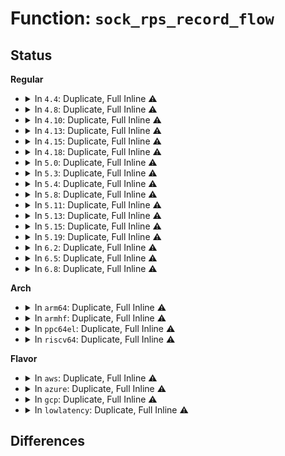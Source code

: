 # Function: <code>sock_rps_record_flow</code>

## Status
<b>Regular</b>
<ul>
<li>
<details>
<summary>In <code>4.4</code>: Duplicate, Full Inline ⚠️</summary>

**Collision:** Static Duplication

**Inline:** Full

**Transformation:** False

**Instances:**

```
In net/ipv4/tcp.c (ffffffff81766250)
Location: include/net/sock.h:890
Inline: True
Inline callers:
  - net/ipv4/tcp.c:tcp_splice_read
  - net/ipv4/tcp.c:tcp_poll
```
```
In net/ipv4/udp.c (ffffffff81788a99)
Location: include/net/sock.h:890
Inline: True
Inline callers:
  - net/ipv4/udp.c:udp_poll
```
```
In net/ipv4/af_inet.c (ffffffff817938e2)
Location: include/net/sock.h:890
Inline: True
Inline callers:
  - net/ipv4/af_inet.c:inet_accept
  - net/ipv4/af_inet.c:inet_recvmsg
  - net/ipv4/af_inet.c:inet_sendmsg
  - net/ipv4/af_inet.c:inet_sendpage
```
</details>
</li>
<li>
<details>
<summary>In <code>4.8</code>: Duplicate, Full Inline ⚠️</summary>

**Collision:** Static Duplication

**Inline:** Full

**Transformation:** False

**Instances:**

```
In net/ipv4/tcp.c (ffffffff817d27b0)
Location: include/net/sock.h:892
Inline: True
Inline callers:
  - net/ipv4/tcp.c:tcp_splice_read
  - net/ipv4/tcp.c:tcp_poll
```
```
In net/ipv4/udp.c (ffffffff817f63f9)
Location: include/net/sock.h:892
Inline: True
Inline callers:
  - net/ipv4/udp.c:udp_poll
```
```
In net/ipv4/af_inet.c (ffffffff818026fe)
Location: include/net/sock.h:892
Inline: True
Inline callers:
  - net/ipv4/af_inet.c:inet_recvmsg
  - net/ipv4/af_inet.c:inet_sendpage
  - net/ipv4/af_inet.c:inet_sendmsg
  - net/ipv4/af_inet.c:inet_accept
```
</details>
</li>
<li>
<details>
<summary>In <code>4.10</code>: Duplicate, Full Inline ⚠️</summary>

**Collision:** Static Duplication

**Inline:** Full

**Transformation:** False

**Instances:**

```
In net/ipv4/tcp.c (ffffffff81802ba8)
Location: include/net/sock.h:913
Inline: True
Inline callers:
  - net/ipv4/tcp.c:tcp_splice_read
  - net/ipv4/tcp.c:tcp_poll
```
```
In net/ipv4/udp.c (ffffffff81826ea0)
Location: include/net/sock.h:913
Inline: True
Inline callers:
  - net/ipv4/udp.c:udp_poll
```
```
In net/ipv4/af_inet.c (ffffffff8183368e)
Location: include/net/sock.h:913
Inline: True
Inline callers:
  - net/ipv4/af_inet.c:inet_recvmsg
  - net/ipv4/af_inet.c:inet_sendpage
  - net/ipv4/af_inet.c:inet_sendmsg
  - net/ipv4/af_inet.c:inet_accept
```
</details>
</li>
<li>
<details>
<summary>In <code>4.13</code>: Duplicate, Full Inline ⚠️</summary>

**Collision:** Static Duplication

**Inline:** Full

**Transformation:** False

**Instances:**

```
In net/ipv4/tcp.c (ffffffff81822988)
Location: include/net/sock.h:930
Inline: True
Inline callers:
  - net/ipv4/tcp.c:tcp_splice_read
  - net/ipv4/tcp.c:tcp_poll
```
```
In net/ipv4/udp.c (ffffffff81848623)
Location: include/net/sock.h:930
Inline: True
Inline callers:
  - net/ipv4/udp.c:udp_poll
```
```
In net/ipv4/af_inet.c (ffffffff818543ee)
Location: include/net/sock.h:930
Inline: True
Inline callers:
  - net/ipv4/af_inet.c:inet_recvmsg
  - net/ipv4/af_inet.c:inet_sendpage
  - net/ipv4/af_inet.c:inet_sendmsg
  - net/ipv4/af_inet.c:inet_accept
```
</details>
</li>
<li>
<details>
<summary>In <code>4.15</code>: Duplicate, Full Inline ⚠️</summary>

**Collision:** Static Duplication

**Inline:** Full

**Transformation:** False

**Instances:**

```
In net/ipv4/tcp.c (ffffffff818a1aa8)
Location: include/net/sock.h:930
Inline: True
Inline callers:
  - net/ipv4/tcp.c:tcp_splice_read
  - net/ipv4/tcp.c:tcp_poll
```
```
In net/ipv4/udp.c (ffffffff818c8083)
Location: include/net/sock.h:930
Inline: True
Inline callers:
  - net/ipv4/udp.c:udp_poll
```
```
In net/ipv4/af_inet.c (ffffffff818d427e)
Location: include/net/sock.h:930
Inline: True
Inline callers:
  - net/ipv4/af_inet.c:inet_recvmsg
  - net/ipv4/af_inet.c:inet_sendpage
  - net/ipv4/af_inet.c:inet_sendmsg
  - net/ipv4/af_inet.c:inet_accept
```
</details>
</li>
<li>
<details>
<summary>In <code>4.18</code>: Duplicate, Full Inline ⚠️</summary>

**Collision:** Static Duplication

**Inline:** Full

**Transformation:** False

**Instances:**

```
In net/ipv4/tcp.c (ffffffff818f65c8)
Location: include/net/sock.h:937
Inline: True
Inline callers:
  - net/ipv4/tcp.c:tcp_splice_read
```
```
In net/ipv4/af_inet.c (ffffffff8192a996)
Location: include/net/sock.h:937
Inline: True
Inline callers:
  - net/ipv4/af_inet.c:inet_recvmsg
  - net/ipv4/af_inet.c:inet_sendpage
  - net/ipv4/af_inet.c:inet_sendmsg
  - net/ipv4/af_inet.c:inet_accept
```
</details>
</li>
<li>
<details>
<summary>In <code>5.0</code>: Duplicate, Full Inline ⚠️</summary>

**Collision:** Static Duplication

**Inline:** Full

**Transformation:** False

**Instances:**

```
In net/ipv4/tcp.c (ffffffff819264b8)
Location: include/net/sock.h:965
Inline: True
Inline callers:
  - net/ipv4/tcp.c:tcp_splice_read
  - net/ipv4/tcp.c:tcp_splice_read
```
```
In net/ipv4/af_inet.c (ffffffff8195a196)
Location: include/net/sock.h:965
Inline: True
Inline callers:
  - net/ipv4/af_inet.c:inet_recvmsg
  - net/ipv4/af_inet.c:inet_recvmsg
  - net/ipv4/af_inet.c:inet_sendpage
  - net/ipv4/af_inet.c:inet_sendpage
  - net/ipv4/af_inet.c:inet_sendmsg
  - net/ipv4/af_inet.c:inet_sendmsg
  - net/ipv4/af_inet.c:inet_accept
  - net/ipv4/af_inet.c:inet_accept
```
</details>
</li>
<li>
<details>
<summary>In <code>5.3</code>: Duplicate, Full Inline ⚠️</summary>

**Collision:** Static Duplication

**Inline:** Full

**Transformation:** False

**Instances:**

```
In net/ipv4/tcp.c (ffffffff81988e58)
Location: include/net/sock.h:968
Inline: True
Inline callers:
  - net/ipv4/tcp.c:tcp_splice_read
  - net/ipv4/tcp.c:tcp_splice_read
```
```
In net/ipv4/af_inet.c (ffffffff819bed60)
Location: include/net/sock.h:968
Inline: True
Inline callers:
  - net/ipv4/af_inet.c:inet_recvmsg
  - net/ipv4/af_inet.c:inet_recvmsg
  - net/ipv4/af_inet.c:inet_accept
  - net/ipv4/af_inet.c:inet_accept
```
```
In net/ipv6/af_inet6.c (ffffffff819fe550)
Location: include/net/sock.h:968
Inline: True
Inline callers:
  - net/ipv6/af_inet6.c:inet6_recvmsg
```
</details>
</li>
<li>
<details>
<summary>In <code>5.4</code>: Duplicate, Full Inline ⚠️</summary>

**Collision:** Static Duplication

**Inline:** Full

**Transformation:** False

**Instances:**

```
In net/ipv4/tcp.c (ffffffff819c02b8)
Location: include/net/sock.h:978
Inline: True
Inline callers:
  - net/ipv4/tcp.c:tcp_splice_read
  - net/ipv4/tcp.c:tcp_splice_read
```
```
In net/ipv4/af_inet.c (ffffffff819f59a0)
Location: include/net/sock.h:978
Inline: True
Inline callers:
  - net/ipv4/af_inet.c:inet_recvmsg
  - net/ipv4/af_inet.c:inet_recvmsg
  - net/ipv4/af_inet.c:inet_accept
  - net/ipv4/af_inet.c:inet_accept
```
```
In net/ipv6/af_inet6.c (ffffffff81a35140)
Location: include/net/sock.h:978
Inline: True
Inline callers:
  - net/ipv6/af_inet6.c:inet6_recvmsg
```
</details>
</li>
<li>
<details>
<summary>In <code>5.8</code>: Duplicate, Full Inline ⚠️</summary>

**Collision:** Static Duplication

**Inline:** Full

**Transformation:** False

**Instances:**

```
In net/ipv4/tcp.c (ffffffff81aa9997)
Location: include/net/sock.h:1024
Inline: True
Inline callers:
  - net/ipv4/tcp.c:tcp_zerocopy_receive
  - net/ipv4/tcp.c:tcp_zerocopy_receive
  - net/ipv4/tcp.c:tcp_splice_read
  - net/ipv4/tcp.c:tcp_splice_read
```
```
In net/ipv4/af_inet.c (ffffffff81ae3f00)
Location: include/net/sock.h:1024
Inline: True
Inline callers:
  - net/ipv4/af_inet.c:inet_recvmsg
  - net/ipv4/af_inet.c:inet_recvmsg
  - net/ipv4/af_inet.c:inet_accept
  - net/ipv4/af_inet.c:inet_accept
```
```
In net/ipv6/af_inet6.c (ffffffff81b2a0e0)
Location: include/net/sock.h:1024
Inline: True
Inline callers:
  - net/ipv6/af_inet6.c:inet6_recvmsg
```
</details>
</li>
<li>
<details>
<summary>In <code>5.11</code>: Duplicate, Full Inline ⚠️</summary>

**Collision:** Static Duplication

**Inline:** Full

**Transformation:** False

**Instances:**

```
In net/ipv4/tcp.c (ffffffff81ab6dbf)
Location: include/net/sock.h:1039
Inline: True
Inline callers:
  - net/ipv4/tcp.c:tcp_zerocopy_receive
  - net/ipv4/tcp.c:tcp_zerocopy_receive
  - net/ipv4/tcp.c:tcp_splice_read
  - net/ipv4/tcp.c:tcp_splice_read
```
```
In net/ipv4/af_inet.c (ffffffff81af0e10)
Location: include/net/sock.h:1039
Inline: True
Inline callers:
  - net/ipv4/af_inet.c:inet_recvmsg
  - net/ipv4/af_inet.c:inet_recvmsg
  - net/ipv4/af_inet.c:inet_accept
  - net/ipv4/af_inet.c:inet_accept
```
```
In net/ipv6/af_inet6.c (ffffffff81b38a20)
Location: include/net/sock.h:1039
Inline: True
Inline callers:
  - net/ipv6/af_inet6.c:inet6_recvmsg
```
</details>
</li>
<li>
<details>
<summary>In <code>5.13</code>: Duplicate, Full Inline ⚠️</summary>

**Collision:** Static Duplication

**Inline:** Full

**Transformation:** False

**Instances:**

```
In net/ipv4/tcp.c (ffffffff81aa1fbf)
Location: include/net/sock.h:1043
Inline: True
Inline callers:
  - net/ipv4/tcp.c:tcp_zerocopy_receive
  - net/ipv4/tcp.c:tcp_zerocopy_receive
  - net/ipv4/tcp.c:tcp_splice_read
  - net/ipv4/tcp.c:tcp_splice_read
```
```
In net/ipv4/af_inet.c (ffffffff81adc5d0)
Location: include/net/sock.h:1043
Inline: True
Inline callers:
  - net/ipv4/af_inet.c:inet_recvmsg
  - net/ipv4/af_inet.c:inet_recvmsg
  - net/ipv4/af_inet.c:inet_accept
  - net/ipv4/af_inet.c:inet_accept
```
```
In net/ipv6/af_inet6.c (ffffffff81b26710)
Location: include/net/sock.h:1043
Inline: True
Inline callers:
  - net/ipv6/af_inet6.c:inet6_recvmsg
```
</details>
</li>
<li>
<details>
<summary>In <code>5.15</code>: Duplicate, Full Inline ⚠️</summary>

**Collision:** Static Duplication

**Inline:** Full

**Transformation:** False

**Instances:**

```
In net/ipv4/tcp.c (ffffffff81b5dd92)
Location: include/net/sock.h:1055
Inline: True
Inline callers:
  - net/ipv4/tcp.c:tcp_zerocopy_receive
  - net/ipv4/tcp.c:tcp_zerocopy_receive
  - net/ipv4/tcp.c:tcp_splice_read
  - net/ipv4/tcp.c:tcp_splice_read
```
```
In net/ipv4/af_inet.c (ffffffff81b9b9c0)
Location: include/net/sock.h:1055
Inline: True
Inline callers:
  - net/ipv4/af_inet.c:inet_recvmsg
  - net/ipv4/af_inet.c:inet_recvmsg
  - net/ipv4/af_inet.c:inet_accept
  - net/ipv4/af_inet.c:inet_accept
```
```
In net/ipv6/af_inet6.c (ffffffff81bec170)
Location: include/net/sock.h:1055
Inline: True
Inline callers:
  - net/ipv6/af_inet6.c:inet6_recvmsg
```
</details>
</li>
<li>
<details>
<summary>In <code>5.19</code>: Duplicate, Full Inline ⚠️</summary>

**Collision:** Static Duplication

**Inline:** Full

**Transformation:** False

**Instances:**

```
In net/ipv4/tcp.c (ffffffff81cec7a7)
Location: include/net/sock.h:1101
Inline: True
Inline callers:
  - net/ipv4/tcp.c:tcp_zerocopy_receive
  - net/ipv4/tcp.c:tcp_zerocopy_receive
  - net/ipv4/tcp.c:tcp_splice_read
  - net/ipv4/tcp.c:tcp_splice_read
```
```
In net/ipv4/af_inet.c (ffffffff81d2dca2)
Location: include/net/sock.h:1101
Inline: True
Inline callers:
  - net/ipv4/af_inet.c:inet_recvmsg
  - net/ipv4/af_inet.c:inet_recvmsg
  - net/ipv4/af_inet.c:inet_send_prepare
  - net/ipv4/af_inet.c:inet_send_prepare
  - net/ipv4/af_inet.c:inet_accept
  - net/ipv4/af_inet.c:inet_accept
```
```
In net/ipv6/af_inet6.c (ffffffff81d846a2)
Location: include/net/sock.h:1101
Inline: True
Inline callers:
  - net/ipv6/af_inet6.c:inet6_recvmsg
```
</details>
</li>
<li>
<details>
<summary>In <code>6.2</code>: Duplicate, Full Inline ⚠️</summary>

**Collision:** Static Duplication

**Inline:** Full

**Transformation:** False

**Instances:**

```
In net/ipv4/tcp.c (ffffffff81eb0689)
Location: include/net/sock.h:1139
Inline: True
Inline callers:
  - net/ipv4/tcp.c:tcp_zerocopy_receive
  - net/ipv4/tcp.c:tcp_zerocopy_receive
  - net/ipv4/tcp.c:tcp_splice_read
  - net/ipv4/tcp.c:tcp_splice_read
```
```
In net/ipv4/af_inet.c (ffffffff81ef5bc2)
Location: include/net/sock.h:1139
Inline: True
Inline callers:
  - net/ipv4/af_inet.c:inet_recvmsg
  - net/ipv4/af_inet.c:inet_recvmsg
  - net/ipv4/af_inet.c:inet_send_prepare
  - net/ipv4/af_inet.c:inet_send_prepare
  - net/ipv4/af_inet.c:inet_accept
  - net/ipv4/af_inet.c:inet_accept
```
```
In net/ipv6/af_inet6.c (ffffffff81f51fc2)
Location: include/net/sock.h:1139
Inline: True
Inline callers:
  - net/ipv6/af_inet6.c:inet6_recvmsg
```
</details>
</li>
<li>
<details>
<summary>In <code>6.5</code>: Duplicate, Full Inline ⚠️</summary>

**Collision:** Static Duplication

**Inline:** Full

**Transformation:** False

**Instances:**

```
In net/ipv4/tcp.c (ffffffff81f0eb3b)
Location: include/net/sock.h:1141
Inline: True
Inline callers:
  - net/ipv4/tcp.c:tcp_zerocopy_receive
  - net/ipv4/tcp.c:tcp_zerocopy_receive
  - net/ipv4/tcp.c:tcp_splice_read
  - net/ipv4/tcp.c:tcp_splice_read
```
```
In net/ipv4/af_inet.c (ffffffff81f54f62)
Location: include/net/sock.h:1141
Inline: True
Inline callers:
  - net/ipv4/af_inet.c:inet_recvmsg
  - net/ipv4/af_inet.c:inet_recvmsg
  - net/ipv4/af_inet.c:inet_send_prepare
  - net/ipv4/af_inet.c:inet_send_prepare
  - net/ipv4/af_inet.c:__inet_accept
  - net/ipv4/af_inet.c:__inet_accept
```
```
In net/ipv6/af_inet6.c (ffffffff81fb19d2)
Location: include/net/sock.h:1141
Inline: True
Inline callers:
  - net/ipv6/af_inet6.c:inet6_recvmsg
```
</details>
</li>
<li>
<details>
<summary>In <code>6.8</code>: Duplicate, Full Inline ⚠️</summary>

**Collision:** Static Duplication

**Inline:** Full

**Transformation:** False

**Instances:**

```
In net/ipv4/tcp.c (ffffffff81fd2ca6)
Location: include/net/sock.h:1118
Inline: True
Inline callers:
  - net/ipv4/tcp.c:tcp_zerocopy_receive
  - net/ipv4/tcp.c:tcp_zerocopy_receive
  - net/ipv4/tcp.c:tcp_splice_read
  - net/ipv4/tcp.c:tcp_splice_read
```
```
In net/ipv4/af_inet.c (ffffffff8201b1d2)
Location: include/net/sock.h:1118
Inline: True
Inline callers:
  - net/ipv4/af_inet.c:inet_recvmsg
  - net/ipv4/af_inet.c:inet_recvmsg
  - net/ipv4/af_inet.c:inet_send_prepare
  - net/ipv4/af_inet.c:inet_send_prepare
  - net/ipv4/af_inet.c:__inet_accept
  - net/ipv4/af_inet.c:__inet_accept
```
```
In net/ipv6/af_inet6.c (ffffffff8207f0f2)
Location: include/net/sock.h:1118
Inline: True
Inline callers:
  - net/ipv6/af_inet6.c:inet6_recvmsg
```
</details>
</li>
</ul>
<b>Arch</b>
<ul>
<li>
<details>
<summary>In <code>arm64</code>: Duplicate, Full Inline ⚠️</summary>

**Collision:** Static Duplication

**Inline:** Full

**Transformation:** False

**Instances:**

```
In net/ipv4/tcp.c (ffff800010c72860)
Location: include/net/sock.h:978
Inline: True
Inline callers:
  - net/ipv4/tcp.c:tcp_splice_read
  - net/ipv4/tcp.c:tcp_splice_read
```
```
In net/ipv4/af_inet.c (ffff800010cac6d8)
Location: include/net/sock.h:978
Inline: True
Inline callers:
  - net/ipv4/af_inet.c:inet_recvmsg
  - net/ipv4/af_inet.c:inet_recvmsg
  - net/ipv4/af_inet.c:inet_accept
  - net/ipv4/af_inet.c:inet_accept
```
```
In net/ipv6/af_inet6.c (ffff800010cf57f8)
Location: include/net/sock.h:978
Inline: True
Inline callers:
  - net/ipv6/af_inet6.c:inet6_recvmsg
```
</details>
</li>
<li>
<details>
<summary>In <code>armhf</code>: Duplicate, Full Inline ⚠️</summary>

**Collision:** Static Duplication

**Inline:** Full

**Transformation:** False

**Instances:**

```
In net/ipv4/tcp.c (c0d7f790)
Location: include/net/sock.h:978
Inline: True
Inline callers:
  - net/ipv4/tcp.c:tcp_splice_read
  - net/ipv4/tcp.c:tcp_splice_read
```
```
In net/ipv4/af_inet.c (c0db82ac)
Location: include/net/sock.h:978
Inline: True
Inline callers:
  - net/ipv4/af_inet.c:inet_recvmsg
  - net/ipv4/af_inet.c:inet_recvmsg
  - net/ipv4/af_inet.c:inet_accept
  - net/ipv4/af_inet.c:inet_accept
```
```
In net/ipv6/af_inet6.c (c0dfc234)
Location: include/net/sock.h:978
Inline: True
Inline callers:
  - net/ipv6/af_inet6.c:inet6_recvmsg
```
</details>
</li>
<li>
<details>
<summary>In <code>ppc64el</code>: Duplicate, Full Inline ⚠️</summary>

**Collision:** Static Duplication

**Inline:** Full

**Transformation:** False

**Instances:**

```
In net/ipv4/tcp.c (c000000000d776f0)
Location: include/net/sock.h:978
Inline: True
Inline callers:
  - net/ipv4/tcp.c:tcp_splice_read
  - net/ipv4/tcp.c:tcp_splice_read
```
```
In net/ipv4/af_inet.c (c000000000dc1c78)
Location: include/net/sock.h:978
Inline: True
Inline callers:
  - net/ipv4/af_inet.c:inet_recvmsg
  - net/ipv4/af_inet.c:inet_recvmsg
  - net/ipv4/af_inet.c:inet_accept
  - net/ipv4/af_inet.c:inet_accept
```
```
In net/ipv6/af_inet6.c (c000000000e1b9d8)
Location: include/net/sock.h:978
Inline: True
Inline callers:
  - net/ipv6/af_inet6.c:inet6_recvmsg
```
</details>
</li>
<li>
<details>
<summary>In <code>riscv64</code>: Duplicate, Full Inline ⚠️</summary>

**Collision:** Static Duplication

**Inline:** Full

**Transformation:** False

**Instances:**

```
In net/ipv4/tcp.c (ffffffe0007d60b6)
Location: include/net/sock.h:978
Inline: True
Inline callers:
  - net/ipv4/tcp.c:tcp_splice_read
  - net/ipv4/tcp.c:tcp_splice_read
```
```
In net/ipv4/af_inet.c (ffffffe00080616c)
Location: include/net/sock.h:978
Inline: True
Inline callers:
  - net/ipv4/af_inet.c:inet_recvmsg
  - net/ipv4/af_inet.c:inet_recvmsg
  - net/ipv4/af_inet.c:inet_accept
  - net/ipv4/af_inet.c:inet_accept
```
```
In net/ipv6/af_inet6.c (ffffffe0008411d8)
Location: include/net/sock.h:978
Inline: True
Inline callers:
  - net/ipv6/af_inet6.c:inet6_recvmsg
```
</details>
</li>
</ul>
<b>Flavor</b>
<ul>
<li>
<details>
<summary>In <code>aws</code>: Duplicate, Full Inline ⚠️</summary>

**Collision:** Static Duplication

**Inline:** Full

**Transformation:** False

**Instances:**

```
In net/ipv4/tcp.c (ffffffff81960128)
Location: include/net/sock.h:978
Inline: True
Inline callers:
  - net/ipv4/tcp.c:tcp_splice_read
  - net/ipv4/tcp.c:tcp_splice_read
```
```
In net/ipv4/af_inet.c (ffffffff81995740)
Location: include/net/sock.h:978
Inline: True
Inline callers:
  - net/ipv4/af_inet.c:inet_recvmsg
  - net/ipv4/af_inet.c:inet_recvmsg
  - net/ipv4/af_inet.c:inet_accept
  - net/ipv4/af_inet.c:inet_accept
```
```
In net/ipv6/af_inet6.c (ffffffff819d47d0)
Location: include/net/sock.h:978
Inline: True
Inline callers:
  - net/ipv6/af_inet6.c:inet6_recvmsg
```
</details>
</li>
<li>
<details>
<summary>In <code>azure</code>: Duplicate, Full Inline ⚠️</summary>

**Collision:** Static Duplication

**Inline:** Full

**Transformation:** False

**Instances:**

```
In net/ipv4/tcp.c (ffffffff81919c18)
Location: include/net/sock.h:978
Inline: True
Inline callers:
  - net/ipv4/tcp.c:tcp_splice_read
  - net/ipv4/tcp.c:tcp_splice_read
```
```
In net/ipv4/af_inet.c (ffffffff8194f200)
Location: include/net/sock.h:978
Inline: True
Inline callers:
  - net/ipv4/af_inet.c:inet_recvmsg
  - net/ipv4/af_inet.c:inet_recvmsg
  - net/ipv4/af_inet.c:inet_accept
  - net/ipv4/af_inet.c:inet_accept
```
```
In net/ipv6/af_inet6.c (ffffffff81991590)
Location: include/net/sock.h:978
Inline: True
Inline callers:
  - net/ipv6/af_inet6.c:inet6_recvmsg
```
</details>
</li>
<li>
<details>
<summary>In <code>gcp</code>: Duplicate, Full Inline ⚠️</summary>

**Collision:** Static Duplication

**Inline:** Full

**Transformation:** False

**Instances:**

```
In net/ipv4/tcp.c (ffffffff819ca8f8)
Location: include/net/sock.h:978
Inline: True
Inline callers:
  - net/ipv4/tcp.c:tcp_splice_read
  - net/ipv4/tcp.c:tcp_splice_read
```
```
In net/ipv4/af_inet.c (ffffffff819fffe0)
Location: include/net/sock.h:978
Inline: True
Inline callers:
  - net/ipv4/af_inet.c:inet_recvmsg
  - net/ipv4/af_inet.c:inet_recvmsg
  - net/ipv4/af_inet.c:inet_accept
  - net/ipv4/af_inet.c:inet_accept
```
```
In net/ipv6/af_inet6.c (ffffffff81a3f250)
Location: include/net/sock.h:978
Inline: True
Inline callers:
  - net/ipv6/af_inet6.c:inet6_recvmsg
```
</details>
</li>
<li>
<details>
<summary>In <code>lowlatency</code>: Duplicate, Full Inline ⚠️</summary>

**Collision:** Static Duplication

**Inline:** Full

**Transformation:** False

**Instances:**

```
In net/ipv4/tcp.c (ffffffff819d4468)
Location: include/net/sock.h:978
Inline: True
Inline callers:
  - net/ipv4/tcp.c:tcp_splice_read
  - net/ipv4/tcp.c:tcp_splice_read
```
```
In net/ipv4/af_inet.c (ffffffff81a0a582)
Location: include/net/sock.h:978
Inline: True
Inline callers:
  - net/ipv4/af_inet.c:inet_recvmsg
  - net/ipv4/af_inet.c:inet_recvmsg
  - net/ipv4/af_inet.c:inet_accept
  - net/ipv4/af_inet.c:inet_accept
```
```
In net/ipv6/af_inet6.c (ffffffff81a4ad12)
Location: include/net/sock.h:978
Inline: True
Inline callers:
  - net/ipv6/af_inet6.c:inet6_recvmsg
```
</details>
</li>
</ul>

## Differences

